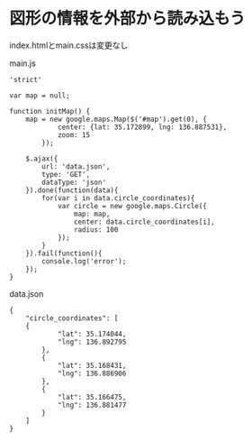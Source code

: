 # 図形の情報を外部から読み込もう

index.htmlとmain.cssは変更なし

main.js

    'strict'

    var map = null;

    function initMap() {
        map = new google.maps.Map($('#map').get(0), {
                center: {lat: 35.172899, lng: 136.887531},
                zoom: 15
            });

        $.ajax({
            url: 'data.json',
            type: 'GET',
            dataType: 'json'
        }).done(function(data){
            for(var i in data.circle_coordinates){
                var circle = new google.maps.Circle({
                    map: map,
                    center: data.circle_coordinates[i],
                    radius: 100
                });
            }
        }).fail(function(){
            console.log('error');
        });
    }

data.json

    {
        "circle_coordinates": [
        {
                "lat": 35.174044,
                "lng": 136.892795
            },
            {
                "lat": 35.168431,
                "lng": 136.886906
            },
            {
                "lat": 35.166475,
                "lng": 136.881477
            }
        ]
    }
